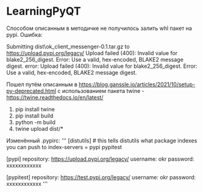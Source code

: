 # LearningPyQT
Способом описанным в методичке не получилось залить whl пакет на pypi. Ошибка:

Submitting dist\ok_client_messenger-0.1.tar.gz to https://upload.pypi.org/legacy/
Upload failed (400): Invalid value for blake2_256_digest. Error: Use a valid, hex-encoded, BLAKE2 message digest.
error: Upload failed (400): Invalid value for blake2_256_digest. Error: Use a valid, hex-encoded, BLAKE2 message digest.

Пошел путём описанным в https://blog.ganssle.io/articles/2021/10/setup-py-deprecated.html
с использованием пакета twine - https://twine.readthedocs.io/en/latest/

1) pip install twine
2) pip install build
3) python -m build
4) twine upload dist/*
<!--4) twine upload -r testpypi dist/*-->

Изменённый .pypirc:
'''
[distutils] # this tells distutils what package indexes you can push to
index-servers =
  pypi
  pypitest

[pypi]
repository: https://upload.pypi.org/legacy/
username: okr 
password: xxxxxxxxxxxx

[pypitest]
repository:  https://test.pypi.org/legacy/
username: okr 
password: xxxxxxxxxxxx
'''
